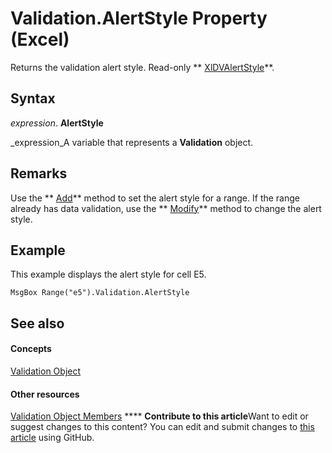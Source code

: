 
# Validation.AlertStyle Property (Excel)

Returns the validation alert style. Read-only  ** [XlDVAlertStyle](fd64927c-fc34-1561-4f6a-378ecfb7a7c9.md)**.


## Syntax

 _expression_. **AlertStyle**

 _expression_A variable that represents a  **Validation** object.


## Remarks

Use the  ** [Add](e02c9d5e-dbb1-7d37-d112-0c60e7a7ff03.md)** method to set the alert style for a range. If the range already has data validation, use the ** [Modify](4f6b435a-6ca6-8953-1bde-549b0bdc1774.md)** method to change the alert style.


## Example

This example displays the alert style for cell E5.


```
MsgBox Range("e5").Validation.AlertStyle
```


## See also


#### Concepts


 [Validation Object](59d29d1e-92d3-373e-04d0-0d7fe97e1878.md)
#### Other resources


 [Validation Object Members](2f215790-17f9-5bc7-683c-0ec7a610f1dc.md)
****   **Contribute to this article**Want to edit or suggest changes to this content? You can edit and submit changes to  [this article](https://github.com/jhershey00/VBA_Excel_Test/OpenXMLCon/articles/de844f58-be45-c4a6-af49-67f669abb626.md) using GitHub.

